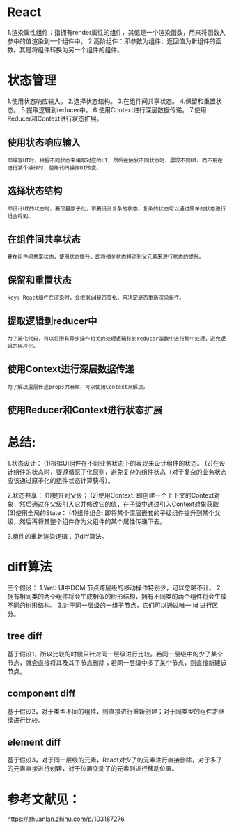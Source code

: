 # React

1.渲染属性组件：指拥有render属性的组件，其值是一个渲染函数，用来将函数入参中的值渲染到一个组件中。
2.高阶组件：即参数为组件，返回值为新组件的函数。其是将组件转换为另一个组件的组件。

# 状态管理
1.使用状态响应输入。
2.选择状态结构。
3.在组件间共享状态。
4.保留和重置状态。
5.提取逻辑到reducer中。
6.使用Context进行深层数据传递。
7.使用Reducer和Context进行状态扩展。

## 使用状态响应输入
    即编写UI时，根据不同状态来编写对应的UI，然后在触发不同状态时，展现不同UI。而不用在进行某个操作时，使用代码操作UI改变。

## 选择状态结构
    即设计UI的状态时，要尽量原子化，不要设计复杂的状态。复杂的状态可以通过简单的状态进行组合得到。

## 在组件间共享状态
    要在组件间共享状态，使用状态提升。即将相关状态移动到父元素来进行状态的提升。

## 保留和重置状态
    key: React组件在渲染时，会根据id是否变化，来决定是否重新渲染组件。

## 提取逻辑到reducer中
    为了简化代码，可以将所有异步操作相关的处理逻辑移到reducer函数中进行集中处理，避免逻辑的碎片化。

## 使用Context进行深层数据传递
    为了解决层层传递props的麻烦，可以使用Context来解决。

## 使用Reducer和Context进行状态扩展


# 总结:

1.状态设计：
    (1)根据UI组件在不同业务状态下的表现来设计组件的状态。
    (2)在设计组件的状态时，要遵循原子化原则，避免复杂的组件状态（对于复杂的业务状态应该通过原子化的组件状态计算获得）。

2.状态共享：
    (1)提升到父级；
    (2)使用Context: 即创建一个上下文的Context对象，然后通过在父级引入它并修改它的值，在子级中通过引入Context对象获取
    (3)使用全局的State：
    (4)组件组合: 即将某个深层嵌套的子级组件提升到某个父级，然后再将其整个组件作为父组件的某个属性传递下去。

3.组件的重新渲染逻辑：见diff算法。


# diff算法
三个假设：
1.Web UI中DOM 节点跨层级的移动操作特别少，可以忽略不计。
2.拥有相同类的两个组件将会生成相似的树形结构，拥有不同类的两个组件将会生成不同的树形结构。
3.对于同一层级的一组子节点，它们可以通过唯一 id 进行区分。  

## tree diff
基于假设1，所以比较的时候只针对同一层级进行比较。若同一层级中的少了某个节点，就会直接将其及其子节点删除；若同一层级中多了某个节点，则直接新建该节点。

## component diff
基于假设2，对于类型不同的组件，则直接进行重新创建；对于同类型的组件才继续进行比较。

## element diff
基于假设3，对于同一层级的元素，React对少了的元素进行直接删除，对于多了的元素直接进行创建，对于位置变动了的元素则进行移动位置。


# 参考文献见：
https://zhuanlan.zhihu.com/p/103187276
